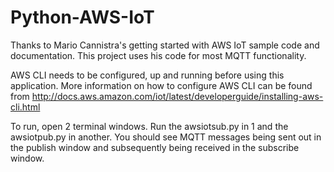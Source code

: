 # Python-AWS-IoT

Thanks to Mario Cannistra's getting started with AWS IoT sample code and documentation. This project uses his code
for most MQTT functionality.


AWS CLI needs to be configured, up and running before using this application.
More information on how to configure AWS CLI can be found from http://docs.aws.amazon.com/iot/latest/developerguide/installing-aws-cli.html

To run, open 2 terminal windows. Run the awsiotsub.py in 1 and the awsiotpub.py in another. You should see MQTT messages being sent
out in the publish window and subsequently being received in the subscribe window.

